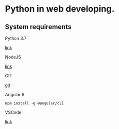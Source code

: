 # Python in web developing.

## System requirements

Python 3.7

[link](https://www.python.org/downloads/release/python-377/)

NodeJS

[link](https://nodejs.org/uk/)

GIT

[git](https://git-scm.com/)

Angular 8

    npm install -g @angular/cli

VSCode

[link](https://code.visualstudio.com/)


